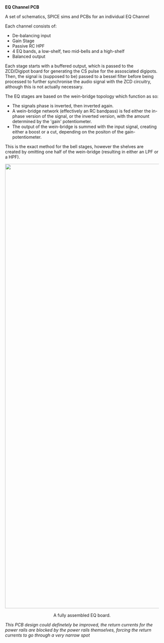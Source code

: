 **EQ Channel PCB**

A set of schematics, SPICE sims and PCBs for an individual EQ Channel

Each channel consists of:
- De-balancing input
- Gain Stage
- Passive RC HPF
- 4 EQ bands, a low-shelf, two mid-bells and a high-shelf
- Balanced output

Each stage starts with a buffered output, which is passed to the ZCD/Digipot board for generating the CS pulse for the assosciated digipots. Then, the signal is (supposed to be) passed to a bessel filter before being processed to further synchronise the audio signal with the ZCD circuitry, although this is not actually necessary. 

The EQ stages are based on the wein-bridge topology which function as so:
- The signals phase is inverted, then inverted again.
- A wein-bridge network (effectively an RC bandpass) is fed either the in-phase version of the signal, or the inverted version, with the amount determined by the 'gain' potentiometer.
- The output of the wein-bridge is summed with the input signal, creating either a boost or a cut, depending on the positon of the gain-potentiometer.

This is the exact method for the bell stages, however the shelves are created by omitting one half of the wein-bridge (resulting in either an LPF or a HPF). 

<p align=center><img width="1088" height="1450" alt="image" src="https://github.com/user-attachments/assets/ad335212-9b15-4e1d-a96a-921051ad0301" />

<p align=center> A fully assembled EQ board.

_This PCB design could definetely be improved, the return currents for the power rails are blocked by the power rails themselves, forcing the return currents to go through a very narrow spot_
